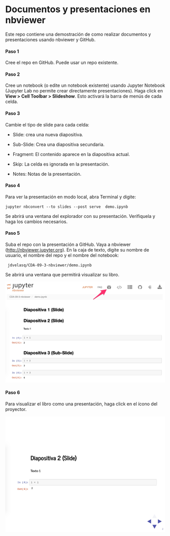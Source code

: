 # Documentos y presentaciones en nbviewer

Este repo contiene una demostración de como realizar documentos y presentaciones usando nbviewer y GitHub.

#### Paso 1

Cree el repo en GitHub. Puede usar un repo existente.

#### Paso 2

Cree un notebook (o edite un notebook existente) usando Jupyter Notebook (Jupyter Lab no permite crear directamente presentaciones). Haga click en **View > Cell Toolbar > Slideshow**. Esto activará la barra de menús de cada celda. 

#### Paso 3

Cambie el tipo de slide para cada celda:

* Slide: crea una nueva diapositiva.


* Sub-Slide: Crea una diapositiva secundaria.


* Fragment: El contenido aparece en la diapositiva actual.


* Skip: La celda es ignorada en la presentación.


* Notes: Notas de la presentación.


#### Paso 4

Para ver la presentación en modo local, abra Terminal y digite:

    jupyter nbconvert --to slides --post serve  demo.ipynb
    
Se abrirá una ventana del explorador con su presentación. Verifiquela y haga los cambios necesarios.


#### Paso 5

Suba el repo con la presentación a GitHub. Vaya a nbviewer (http://nbviewer.jupyter.org). En la caja de texto, digite su nombre de usuario, el nombre del repo y el nombre del notebook:

     jdvelasq/CDA-09-3-nbviewer/demo.ipynb
     
Se abrirá una ventana que permitirá visualizar su libro.

![IMG](img/modo-doc.jpg)

#### Paso 6

Para visualizar el libro como una presentación, haga click en el ícono del proyector.

![IMG](img/modo-slide.jpg)








